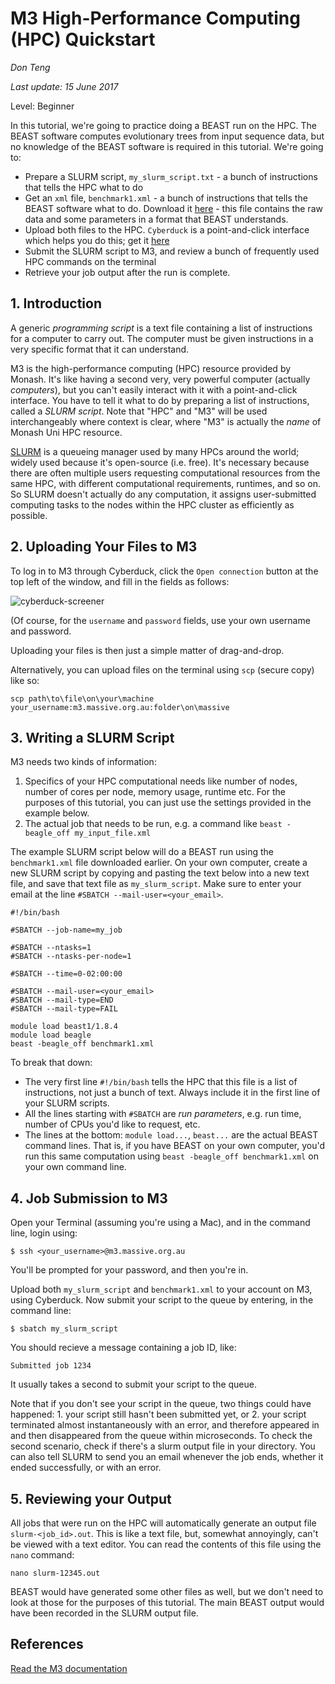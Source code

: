 # M3 High-Performance Computing (HPC) Quickstart
*Don Teng*

*Last update: 15 June 2017*

Level: Beginner

In this tutorial, we're going to practice doing a BEAST run on the HPC. The BEAST software computes evolutionary trees from input sequence data, but no knowledge of the BEAST software is required in this tutorial.  We're going to:
 - Prepare a SLURM script, `my_slurm_script.txt` - a bunch of instructions that tells the HPC what to do
 - Get an `xml` file, `benchmark1.xml` - a bunch of instructions that tells the BEAST software what to do. Download it [here](https://github.com/beast-dev/beast-mcmc/blob/master/examples/release/Benchmarks/benchmark1.xml) - this file contains the raw data and some parameters in a format that BEAST understands. 
 - Upload both files to the HPC. `Cyberduck` is a point-and-click interface which helps you do this; get it [here](https://cyberduck.io/?l=en)
 - Submit the SLURM script to M3, and review a bunch of frequently used HPC commands on the terminal
 - Retrieve your job output after the run is complete.

## 1. Introduction
A generic *programming script* is a text file containing a list of instructions for a computer to carry out. The computer must be given instructions in a very specific format that it can understand.

M3 is the high-performance computing (HPC) resource provided by Monash. It's like having a second very, very powerful computer (actually *computers*), but you can't easily interact with it with a point-and-click interface. You have to tell it what to do by preparing a list of instructions, called a *SLURM script*. Note that "HPC" and "M3" will be used interchangeably where context is clear, where "M3" is actually the *name* of Monash Uni HPC resource.

[SLURM](https://en.wikipedia.org/wiki/Slurm_Workload_Manager) is a queueing manager used by many HPCs around the world; widely used because it's open-source (i.e. free). It's necessary because there are often multiple users requesting computational resources from the same HPC, with different computational requirements, runtimes, and so on.  So SLURM doesn't actually do any computation, it assigns user-submitted computing tasks to the nodes within the HPC cluster as efficiently as possible.

## 2. Uploading Your Files to M3
To log in to M3 through Cyberduck, click the `Open connection` button at the top left of the window, and fill in the fields as follows:

![cyberduck-screener](https://github.com/vjlab/tutorials/blob/master/assets/cyberduck-screener.png)

(Of course, for the `username` and `password` fields, use your own username and password.

Uploading your files is then just a simple matter of drag-and-drop.

Alternatively, you can upload files on the terminal using `scp` (secure copy) like so:

```
scp path\to\file\on\your\machine your_username:m3.massive.org.au:folder\on\massive
```

## 3. Writing a SLURM Script
M3 needs two kinds of information:
1. Specifics of your HPC computational needs like number of nodes, number of cores per node, memory usage, runtime etc. For the purposes of this tutorial, you can just use the settings provided in the example below.
2. The actual job that needs to be run, e.g. a command like `beast -beagle_off my_input_file.xml`

The example SLURM script below will do a BEAST run using the `benchmark1.xml` file downloaded earlier. On your own computer, create a new SLURM script by copying and pasting the text below into a new text file, and save that text file as `my_slurm_script`. Make sure to enter your email at the line `#SBATCH --mail-user=<your_email>`.

```
#!/bin/bash

#SBATCH --job-name=my_job

#SBATCH --ntasks=1
#SBATCH --ntasks-per-node=1

#SBATCH --time=0-02:00:00

#SBATCH --mail-user=<your_email>
#SBATCH --mail-type=END
#SBATCH --mail-type=FAIL

module load beast1/1.8.4
module load beagle
beast -beagle_off benchmark1.xml
```

To break that down:
 - The very first line `#!/bin/bash` tells the HPC that this file is a list of instructions, not just a bunch of text. Always include it in the first line of your SLURM scripts.
 - All the lines starting with `#SBATCH` are *run parameters*, e.g. run time, number of CPUs you'd like to request, etc.
 - The lines at the bottom: `module load...`, `beast...` are the actual BEAST command lines. That is, if you have BEAST on your own computer, you'd run this same computation using `beast -beagle_off benchmark1.xml` on your own command line. 

## 4. Job Submission to M3
Open your Terminal (assuming you're using a Mac), and in the command line, login using:

```
$ ssh <your_username>@m3.massive.org.au
```

You'll be prompted for your password, and then you're in.

Upload both `my_slurm_script` and `benchmark1.xml` to your account on M3, using Cyberduck.  Now submit your script to the queue by entering, in the command line:

```
$ sbatch my_slurm_script
```

You should recieve a message containing a job ID, like:

```
Submitted job 1234
```

It usually takes a second to submit your script to the queue.

Note that if you don't see your script in the queue, two things could have happened: 1. your script still hasn't been submitted yet, or 2. your script terminated almost instantaneously with an error, and therefore appeared in and then disappeared from the queue within microseconds. To check the second scenario, check if there's a slurm output file in your directory. You can also tell SLURM to send you an email whenever the job ends, whether it ended successfully, or with an error.

## 5. Reviewing your Output
All jobs that were run on the HPC will automatically generate an output file `slurm-<job_id>.out`.  This is like a text file, but, somewhat annoyingly, can't be viewed with a text editor.  You can read the contents of this file using the `nano` command:

`nano slurm-12345.out`

BEAST would have generated some other files as well, but we don't need to look at those for the purposes of this tutorial. The main BEAST output would have been recorded in the SLURM output file.

## References
[Read the M3 documentation](http://docs.massive.org.au/M3/slurm/slurm-overview.html)

